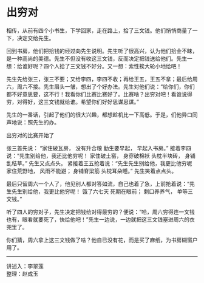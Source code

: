# 出穷对

相传，从前有四个小书生，下学回家，走在路上，拾了三文钱。他们悄悄商量了一下，决定交给先生。

回到书房，他们把拾钱的经过向先生说明。先生听了很高兴，认为他们拾金不昧，是一种高尚的美德。先生不但没有收这三文钱，反而决定把钱送给他们。先生一想：给谁好呢？四个人拾了三文钱不好分。又一想：索性挨大轮小地给吧！

先生先给张三，张三不要；又给李四，李四不收；再给王五，王五不拿；最后给周六，周六不接。先生眉头一皱，想出了个好办法。先生对他们说：“给你们，你们都不好意思要，这不行！我看你们比赛比赛好了。比赛啥？出穷对吧！看谁说得穷，对得好，这三文钱就给谁。希望你们好好思谋思谋。”

先生的一番话，引起了他们的很大兴趣，都想趁机比一下高低。于是，们他异口同声地说：照先生的办。

出穷对的比赛开始了

张三首先说：
    “家住破瓦房，
    没有升合粮
    勤生要早起，
    早起入书房。”
接着李四说：“先生别给他，我还比他穷呢！
    家住破土窑，
    身穿破棉袄
    头枕半块砖，
    身铺乱秸草。”
先生又点点头。
紧接着王五抢着说：“先生先生别给他，我更比他穷呢
    家住荒野地，
    风雨不能避；
    身铺脊梁筋
    头枕耳朵睡。”
先生笑着点点头。

最后只留周六一个人了，他见别人都对答如流，自己也着了急，上前抢着说：“先生先生别给他，我更比他穷呢！
    饿了六七天
    死期在眼前；
    剩口养养气，
    单等三文钱。”

听了四人的穷对子，先生决定把钱给对得最穷的？便说：“哈，周六穷得连一文钱也有，眼看就要死了，快给他吧！”先生一边说，一边就把这三文钱塞进周六的衣兜里了。

你们猜，周六拿上这三文钱做了啥？他自已没有花，而是买了麻纸，为书房糊窗户用了。

---

讲述入：李翠莲  
整理：赵成玉